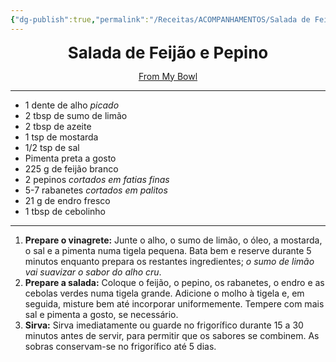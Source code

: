 ```yaml
---
{"dg-publish":true,"permalink":"/Receitas/ACOMPANHAMENTOS/Salada de Feijão e Pepino/"}
---
```


<div style="text-align: center;"> <span style="font-size: 26px;"><b> Salada de Feijão e Pepino </b></span> </div>

<span class="center"> <center> [From My Bowl](https://frommybowl.com/dilly-white-bean-cucumber-salad/#wprm-recipe-container-10681) </center></span>

---
- 1 dente de alho *picado*
- 2 tbsp de sumo de limão
- 2 tbsp de azeite
- 1 tsp de mostarda
- 1/2 tsp de sal
- Pimenta preta a gosto
- 225 g de feijão branco
- 2 pepinos *cortados em fatias finas*
- 5-7 rabanetes *cortados em palitos*
- 21 g de endro fresco
- 1 tbsp de cebolinho
---
1. **Prepare o vinagrete:** Junte o alho, o sumo de limão, o óleo, a mostarda, o sal e a pimenta numa tigela pequena. Bata bem e reserve durante 5 minutos enquanto prepara os restantes ingredientes; *o sumo de limão vai suavizar o sabor do alho cru*.
2. **Prepare a salada:** Coloque o feijão, o pepino, os rabanetes, o endro e as cebolas verdes numa tigela grande. Adicione o molho à tigela e, em seguida, misture bem até incorporar uniformemente. Tempere com mais sal e pimenta a gosto, se necessário.
3. **Sirva:** Sirva imediatamente ou guarde no frigorífico durante 15 a 30 minutos antes de servir, para permitir que os sabores se combinem. As sobras conservam-se no frigorífico até 5 dias.